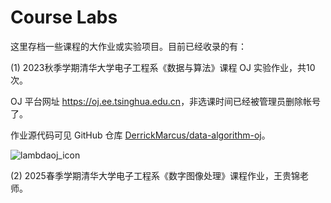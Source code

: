 # Course Labs

这里存档一些课程的大作业或实验项目。目前已经收录的有：

(1) 2023秋季学期清华大学电子工程系《数据与算法》课程 OJ 实验作业，共10次。

OJ 平台网址 <https://oj.ee.tsinghua.edu.cn>，非选课时间已经被管理员删除帐号了。

作业源代码可见 GitHub 仓库 [DerrickMarcus/data-algorithm-oj](https://github.com/DerrickMarcus/data-algorithm-oj)。

![lambdaoj_icon](https://cdn.jsdelivr.net/gh/DerrickMarcus/picgo_image/images/lambdaoj_icon.png)

(2) 2025春季学期清华大学电子工程系《数字图像处理》课程作业，王贵锦老师。
